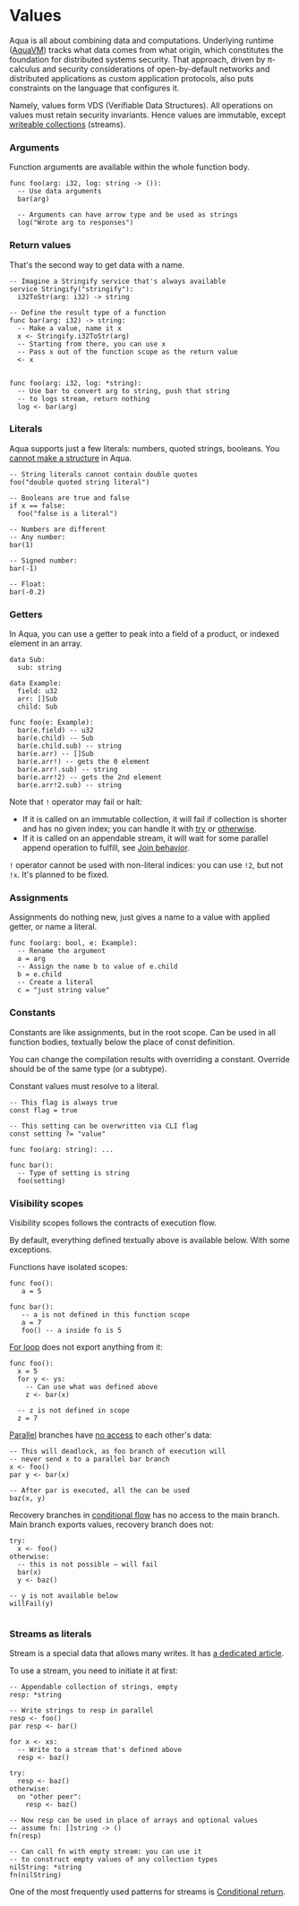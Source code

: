 # Values

Aqua is all about combining data and computations. Underlying runtime \([AquaVM](https://github.com/fluencelabs/aquavm)\) tracks what data comes from what origin, which constitutes the foundation for distributed systems security. That approach, driven by π-calculus and security considerations of open-by-default networks and distributed applications as custom application protocols, also puts constraints on the language that configures it.

Namely, values form VDS \(Verifiable Data Structures\). All operations on values must retain security invariants. Hence values are immutable, except [writeable collections](types.md#collection-types) \(streams\).

### Arguments

Function arguments are available within the whole function body.

```text
func foo(arg: i32, log: string -> ()):
  -- Use data arguments
  bar(arg)
  
  -- Arguments can have arrow type and be used as strings
  log("Wrote arg to responses")
```

### Return values

That's the second way to get data with a name.

```text
-- Imagine a Stringify service that's always available
service Stringify("stringify"):
  i32ToStr(arg: i32) -> string

-- Define the result type of a function
func bar(arg: i32) -> string:
  -- Make a value, name it x
  x <- Stringify.i32ToStr(arg)
  -- Starting from there, you can use x
  -- Pass x out of the function scope as the return value
  <- x
  

func foo(arg: i32, log: *string):
  -- Use bar to convert arg to string, push that string
  -- to logs stream, return nothing
  log <- bar(arg)
```

### Literals

Aqua supports just a few literals: numbers, quoted strings, booleans. You [cannot make a structure](https://github.com/fluencelabs/aqua/issues/167) in Aqua.

```text
-- String literals cannot contain double quotes
foo("double quoted string literal")

-- Booleans are true and false
if x == false:
  foo("false is a literal")
  
-- Numbers are different
-- Any number:
bar(1)  

-- Signed number:
bar(-1)

-- Float:
bar(-0.2)
```

### Getters

In Aqua, you can use a getter to peak into a field of a product, or indexed element in an array. 

```text
data Sub:
  sub: string

data Example:
  field: u32
  arr: []Sub
  child: Sub
  
func foo(e: Example):
  bar(e.field) -- u32
  bar(e.child) -- Sub
  bar(e.child.sub) -- string
  bar(e.arr) -- []Sub
  bar(e.arr!) -- gets the 0 element
  bar(e.arr!.sub) -- string
  bar(e.arr!2) -- gets the 2nd element
  bar(e.arr!2.sub) -- string   
```

Note that `!` operator may fail or halt:

* If it is called on an immutable collection, it will fail if collection is shorter and has no given index; you can handle it with [try](operators/conditional.md#try) or [otherwise](operators/conditional.md#otherwise).
* If it is called on an appendable stream, it will wait for some parallel append operation to fulfill, see [Join behavior](operators/parallel.md#join-behavior).

`!` operator cannot be used with non-literal indices: you can use `!2`, but not `!x`. It's planned to be fixed.

### Assignments

Assignments do nothing new, just gives a name to a value with applied getter, or name a literal.

```text
func foo(arg: bool, e: Example):
  -- Rename the argument
  a = arg
  -- Assign the name b to value of e.child
  b = e.child
  -- Create a literal
  c = "just string value"
```

### Constants

Constants are like assignments, but in the root scope. Can be used in all function bodies, textually below the place of const definition.

You can change the compilation results with overriding a constant. Override should be of the same type \(or a subtype\).

Constant values must resolve to a literal.

```text
-- This flag is always true
const flag = true

-- This setting can be overwritten via CLI flag
const setting ?= "value"

func foo(arg: string): ...

func bar():
  -- Type of setting is string
  foo(setting)
```

### Visibility scopes

Visibility scopes follows the contracts of execution flow.

By default, everything defined textually above is available below. With some exceptions.

Functions have isolated scopes:

```text
func foo():
   a = 5
   
func bar():
   -- a is not defined in this function scope
   a = 7   
   foo() -- a inside fo is 5
```

[For loop](operators/iterative.md#export-data-from-for) does not export anything from it:

```text
func foo():
  x = 5
  for y <- ys:
    -- Can use what was defined above
    z <- bar(x)
    
  -- z is not defined in scope  
  z = 7  
```

[Parallel](operators/parallel.md#join-behavior) branches have [no access](https://github.com/fluencelabs/aqua/issues/90) to each other's data:

```text
-- This will deadlock, as foo branch of execution will
-- never send x to a parallel bar branch
x <- foo()
par y <- bar(x)

-- After par is executed, all the can be used
baz(x, y)
```

Recovery branches in [conditional flow](operators/conditional.md) has no access to the main branch. Main branch exports values, recovery branch does not:

```text
try:
  x <- foo()
otherwise:
  -- this is not possible – will fail
  bar(x)  
  y <- baz()
  
-- y is not available below  
willFail(y)  
  
```

### Streams as literals

Stream is a special data that allows many writes. It has [a dedicated article](crdt-streams.md).

To use a stream, you need to initiate it at first:

```text
-- Appendable collection of strings, empty
resp: *string

-- Write strings to resp in parallel
resp <- foo()
par resp <- bar()

for x <- xs:
  -- Write to a stream that's defined above
  resp <- baz()
  
try:
  resp <- baz()
otherwise:
  on "other peer":
    resp <- baz()
    
-- Now resp can be used in place of arrays and optional values
-- assume fn: []string -> ()
fn(resp) 

-- Can call fn with empty stream: you can use it
-- to construct empty values of any collection types
nilString: *string
fn(nilString)                      
```

One of the most frequently used patterns for streams is [Conditional return](operators/conditional.md#conditional-return).

